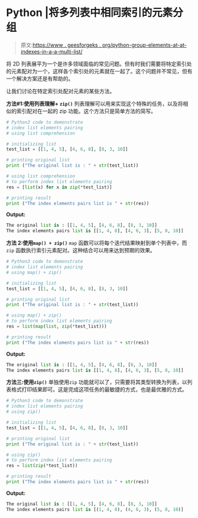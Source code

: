# Python |将多列表中相同索引的元素分组

> 原文:[https://www . geesforgeks . org/python-group-elements-at-at-indexes-in-a-a-multi-list/](https://www.geeksforgeeks.org/python-group-elements-at-same-indices-in-a-multi-list/)

将 2D 列表展平为一个是许多领域面临的常见问题。但有时我们需要将特定索引处的元素配对为一个，这样各个索引处的元素就在一起了。这个问题并不常见，但有一个解决方案还是有帮助的。

让我们讨论在特定索引处配对元素的某些方法。

**方法#1:使用列表理解+ `zip()`**
列表理解可以用来实现这个特殊的任务，以及将相似的索引配对在一起的 zip 功能。这个方法只是简单方法的简写。

```py
# Python3 code to demonstrate 
# index list elements pairing
# using list comprehension 

# initializing list  
test_list = [[1, 4, 5], [4, 6, 8], [8, 3, 10]]

# printing original list
print ("The original list is : " + str(test_list))

# using list comprehension  
# to perform index list elements pairing
res = [list(x) for x in zip(*test_list)]

# printing result
print ("The index elements pairs list is " + str(res))
```

**Output:**

```py
The original list is : [[1, 4, 5], [4, 6, 8], [8, 3, 10]]
The index elements pairs list is [[1, 4, 8], [4, 6, 3], [5, 8, 10]]

```

**方法 2:使用`map() + zip()`**
`map` 函数可以将每个迭代结果映射到单个列表中，而`zip` 函数执行索引元素配对。这种结合可以用来达到预期的效果。

```py
# Python3 code to demonstrate 
# index list elements pairing
# using map() + zip()

# initializing list  
test_list = [[1, 4, 5], [4, 6, 8], [8, 3, 10]]

# printing original list
print ("The original list is : " + str(test_list))

# using map() + zip()  
# to perform index list elements pairing
res = list(map(list, zip(*test_list)))

# printing result
print ("The index elements pairs list is " + str(res))
```

**Output:**

```py
The original list is : [[1, 4, 5], [4, 6, 8], [8, 3, 10]]
The index elements pairs list is [[1, 4, 8], [4, 6, 3], [5, 8, 10]]

```

**方法三:使用`zip()`**
单独使用`zip` 功能就可以了，只需要将其类型转换为列表，以列表格式打印结果即可。这是完成这项任务的最敏捷的方式，也是最优雅的方式。

```py
# Python3 code to demonstrate 
# index list elements pairing
# using zip()

# initializing list  
test_list = [[1, 4, 5], [4, 6, 8], [8, 3, 10]]

# printing original list
print ("The original list is : " + str(test_list))

# using zip()  
# to perform index list elements pairing
res = list(zip(*test_list))

# printing result
print ("The index elements pairs list is " + str(res))
```

**Output:**

```py
The original list is : [[1, 4, 5], [4, 6, 8], [8, 3, 10]]
The index elements pairs list is [(1, 4, 8), (4, 6, 3), (5, 8, 10)]

```